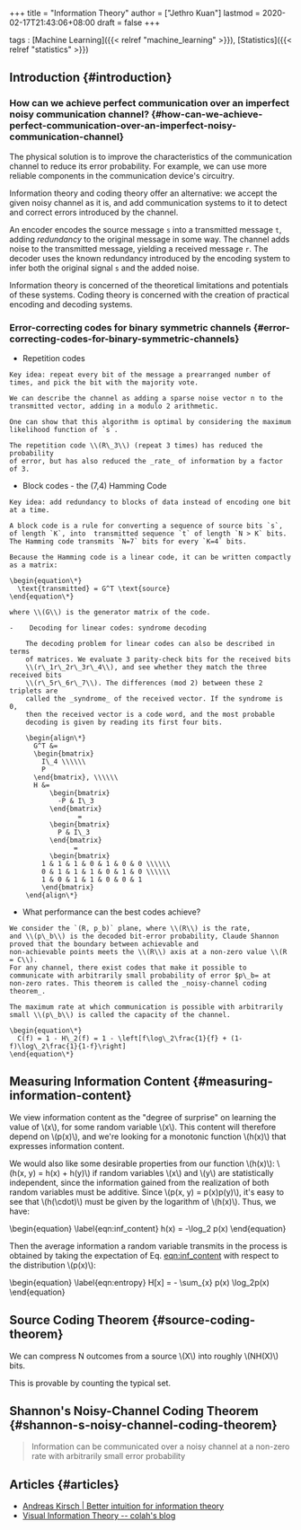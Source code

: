 +++
title = "Information Theory"
author = ["Jethro Kuan"]
lastmod = 2020-02-17T21:43:06+08:00
draft = false
+++

tags
: [Machine Learning]({{< relref "machine_learning" >}}), [Statistics]({{< relref "statistics" >}})


## Introduction {#introduction}


### How can we achieve perfect communication over an imperfect noisy communication channel? {#how-can-we-achieve-perfect-communication-over-an-imperfect-noisy-communication-channel}

The physical solution is to improve the characteristics of the
communication channel to reduce its error probability. For example, we
can use more reliable components in the communication device's
circuitry.

Information theory and coding theory offer an alternative: we accept
the given noisy channel as it is, and add communication systems to it
to detect and correct errors introduced by the channel.

An encoder encodes the source message `s` into a transmitted message
`t`, adding _redundancy_ to the original message in some way. The
channel adds noise to the transmitted message, yielding a received
message `r`. The decoder uses the known redundancy introduced by the
encoding system to infer both the original signal `s` and the added
noise.

Information theory is concerned of the theoretical limitations and
potentials of these systems. Coding theory is concerned with the
creation of practical encoding and decoding systems.


### Error-correcting codes for binary symmetric channels {#error-correcting-codes-for-binary-symmetric-channels}

-    Repetition codes

    Key idea: repeat every bit of the message a prearranged number of
    times, and pick the bit with the majority vote.

    We can describe the channel as adding a sparse noise vector n to the
    transmitted vector, adding in a modulo 2 arithmetic.

    One can show that this algorithm is optimal by considering the maximum
    likelihood function of `s`.

    The repetition code \\(R\_3\\) (repeat 3 times) has reduced the probability
    of error, but has also reduced the _rate_ of information by a factor
    of 3.

-    Block codes - the (7,4) Hamming Code

    Key idea: add redundancy to blocks of data instead of encoding one bit
    at a time.

    A block code is a rule for converting a sequence of source bits `s`,
    of length `K`, into  transmitted sequence `t` of length `N > K` bits.
    The Hamming code transmits `N=7` bits for every `K=4` bits.

    Because the Hamming code is a linear code, it can be written compactly
    as a matrix:

    \begin{equation\*}
      \text{transmitted} = G^T \text{source}
    \end{equation\*}

    where \\(G\\) is the generator matrix of the code.

    -    Decoding for linear codes: syndrome decoding

        The decoding problem for linear codes can also be described in terms
        of matrices. We evaluate 3 parity-check bits for the received bits
        \\(r\_1r\_2r\_3r\_4\\), and see whether they match the three received bits
        \\(r\_5r\_6r\_7\\). The differences (mod 2) between these 2 triplets are
        called the _syndrome_ of the received vector. If the syndrome is 0,
        then the received vector is a code word, and the most probable
        decoding is given by reading its first four bits.

        \begin{align\*}
          G^T &=
          \begin{bmatrix}
            I\_4 \\\\\\
            P
          \end{bmatrix}, \\\\\\
          H &=
              \begin{bmatrix}
                -P & I\_3
              \end{bmatrix}
                     =
              \begin{bmatrix}
                P & I\_3
              \end{bmatrix}
                    =
              \begin{bmatrix}
            1 & 1 & 1 & 0 & 1 & 0 & 0 \\\\\\
            0 & 1 & 1 & 1 & 0 & 1 & 0 \\\\\\
            1 & 0 & 1 & 1 & 0 & 0 & 1
            \end{bmatrix}
        \end{align\*}

-    What performance can the best codes achieve?

    We consider the `(R, p_b)` plane, where \\(R\\) is the rate,
    and \\(p\_b\\) is the decoded bit-error probability, Claude Shannon proved that the boundary between achievable and
    non-achievable points meets the \\(R\\) axis at a non-zero value \\(R = C\\).
    For any channel, there exist codes that make it possible to
    communicate with arbitrarily small probability of error $p\_b= at
    non-zero rates. This theorem is called the _noisy-channel coding
    theorem_.

    The maximum rate at which communication is possible with arbitrarily
    small \\(p\_b\\) is called the capacity of the channel.

    \begin{equation\*}
      C(f) = 1 - H\_2(f) = 1 - \left[f\log\_2\frac{1}{f} + (1-f)\log\_2\frac{1}{1-f}\right]
    \end{equation\*}


## Measuring Information Content {#measuring-information-content}

We view information content as the "degree of surprise" on learning
the value of \\(x\\), for some random variable \\(x\\). This content will
therefore depend on \\(p(x)\\), and we're looking for a monotonic function
\\(h(x)\\) that expresses information content.

We would also like some desirable properties from our function \\(h(x)\\):
\\(h(x, y) = h(x) + h(y)\\) if random variables \\(x\\) and \\(y\\) are
statistically independent, since the information gained from the
realization of both random variables must be additive. Since \\(p(x, y) =
p(x)p(y)\\), it's easy to see that \\(h(\cdot)\\) must be given by the
logarithm of \\(h(x)\\). Thus, we have:

\begin{equation} \label{eqn:inf\_content}
  h(x) = -\log\_2 p(x)
\end{equation}

Then the average information a random variable transmits in the
process is obtained by taking the expectation of Eq. [eqn:inf_content](#eqn:inf_content)
with respect to the distribution \\(p(x)\\):

\begin{equation} \label{eqn:entropy}
 H[x] = - \sum\_{x} p(x) \log\_2p(x)
\end{equation}


## Source Coding Theorem {#source-coding-theorem}

We can compress N outcomes from a source \\(X\\) into roughly \\(NH(X)\\)
bits.

This is provable by counting the typical set.


## Shannon's Noisy-Channel Coding Theorem {#shannon-s-noisy-channel-coding-theorem}

> Information can be communicated over a noisy channel at a non-zero
> rate with arbitrarily small error probability


## Articles {#articles}

-   [Andreas Kirsch | Better intuition for information theory](https://www.blackhc.net/blog/2019/better-intuition-for-information-theory/)
-   [Visual Information Theory -- colah's blog](http://colah.github.io/posts/2015-09-Visual-Information/)
